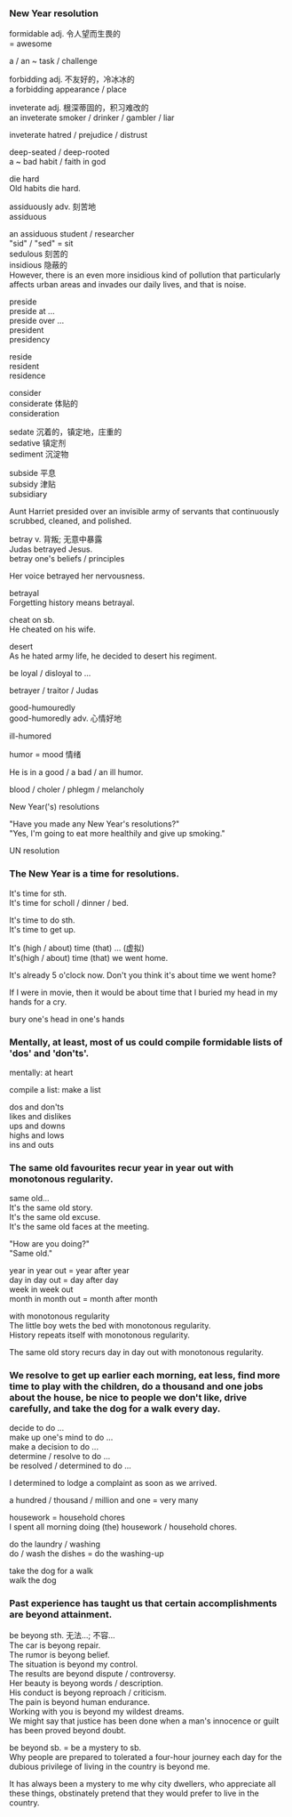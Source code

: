 ### New Year resolution  
  
formidable adj. 令人望而生畏的  
= awesome  
  
a / an ~ task / challenge  
  
forbidding adj. 不友好的，冷冰冰的  
a forbidding appearance / place  
  
inveterate adj. 根深蒂固的，积习难改的  
an inveterate smoker / drinker / gambler / liar  
  
inveterate hatred / prejudice / distrust  
  
deep-seated / deep-rooted  
a ~ bad habit / faith in god  
  
die hard  
Old habits die hard.  
  
assiduously adv. 刻苦地  
assiduous  
  
an assiduous student / researcher  
"sid" / "sed" = sit  
sedulous 刻苦的  
insidious 隐蔽的  
However, there is an even more insidious kind of pollution that particularly affects urban areas and invades our daily lives, and that is noise.  
  
preside  
preside at ...  
preside over ...  
president  
presidency  
  
reside  
resident  
residence  
  
consider  
considerate 体贴的  
consideration  
  
sedate 沉着的，镇定地，庄重的  
sedative  镇定剂  
sediment 沉淀物  
  
subside 平息  
subsidy 津贴  
subsidiary  
  
Aunt Harriet presided over an invisible army of servants that continuously scrubbed, cleaned, and polished.  
  
betray v. 背叛; 无意中暴露  
Judas betrayed Jesus.  
betray one's beliefs / principles  
  
Her voice betrayed her nervousness.  
  
betrayal  
Forgetting history means betrayal.  
  
cheat on sb.  
He cheated on his wife.  
    
desert  
As he hated army life, he decided to desert his regiment.  

be loyal / disloyal to ...  
  
betrayer / traitor / Judas  
  
good-humouredly  
good-humoredly  adv. 心情好地  
  
ill-humored  
  
humor = mood 情绪    
  
He is in a good / a bad / an ill humor.  
  
blood / choler / phlegm / melancholy  
  
New Year('s) resolutions  
  
"Have you made any New Year's resolutions?"  
"Yes, I'm going to eat more healthily and give up smoking."  
  
UN resolution  
  
### The New Year is a time for resolutions.  
  
It's time for sth.  
It's time for scholl / dinner / bed.  
  
It's time to do sth.  
It's time to get up.  
  
It's (high / about) time (that) ... (虚拟)  
It's(high / about) time (that) we went home.  
  
It's already 5 o'clock now. Don't you think it's about time we went home?  
  
If I were in movie, then it would be about time that I buried my head in my hands for a cry.  
  
bury one's head in one's hands  
  
### Mentally, at least, most of us could compile formidable lists of 'dos' and 'don'ts'.  
  
mentally: at heart  
  
compile a list: make a list  
  
dos and don'ts  
likes and dislikes  
ups and downs  
highs and lows  
ins and outs  
  
### The same old favourites recur year in year out with monotonous regularity.  
  
same old...  
It's the same old story.  
It's the same old excuse.  
It's the same old faces at the meeting.
  
"How are you doing?"  
"Same old."  
  
year in year out = year after year  
day in day out = day after day  
week in week out  
month in month out = month after month  
  
with monotonous regularity  
The little boy wets the bed with monotonous regularity.  
History repeats itself with monotonous regularity.  
  
The same old story recurs day in day out with monotonous regularity.  
  
### We resolve to get up earlier each morning, eat less, find more time to play with the children, do a thousand and one jobs about the house, be nice to people we don't like, drive carefully, and take the dog for a walk every day.  
  
decide to do ...  
make up one's mind to do ...  
make a decision to do ...  
determine / resolve to do ...  
be resolved / determined to do ...  
  
I determined to lodge a complaint as soon as we arrived.  
  
a hundred / thousand / million and one = very many  

housework = household chores  
I spent all morning doing (the) housework / household chores.  
  
do the laundry / washing  
do / wash the dishes = do the washing-up  
  
take the dog for a walk  
walk the dog  
  
### Past experience has taught us that certain accomplishments are beyond attainment.  
  
be beyong sth. 无法...; 不容...  
The car is beyong repair.  
The rumor is beyong belief.  
The situation is beyond my control.  
The results are beyond dispute / controversy.  
Her beauty is beyong words / description.  
His conduct is beyong reproach / criticism.  
The pain is beyond human endurance.  
Working with you is beyond my wildest dreams.  
We might say that justice has been done when a man's innocence or guilt has been proved beyond doubt.  
  
be beyond sb. = be a mystery to sb.  
Why people are prepared to tolerated a four-hour journey each day for the dubious privilege of living in the country is beyond me.  
  
It has always been a mystery to me why city dwellers, who appreciate all these things, obstinately pretend that they would prefer to live in the country.  